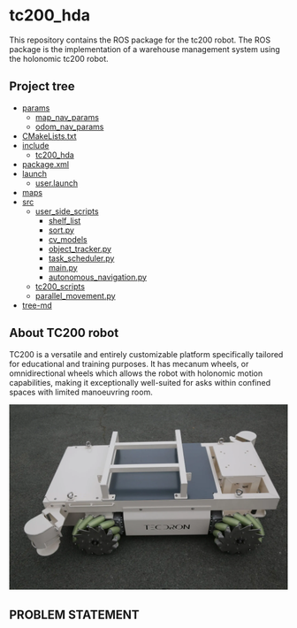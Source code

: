# tc200_hda
This repository contains the ROS package for the tc200 robot. The ROS package is the implementation of a warehouse management system using the holonomic tc200 robot.


## Project tree
 * [params](./params)
   * [map_nav_params](./params/map_nav_params)
   * [odom_nav_params](./params/odom_nav_params)
 * [CMakeLists.txt](./CMakeLists.txt)
 * [include](./include)
   * [tc200_hda](./include/tc200_hda)
 * [package.xml](./package.xml)
 * [launch](./launch)
   * [user.launch](./launch/user.launch)
 * [maps](./maps)
 * [src](./src)
   * [user_side_scripts](./src/user_side_scripts)
     * [shelf_list](./src/user_side_scripts/shelf_list)
     * [sort.py](./src/user_side_scripts/sort.py)
     * [cv_models](./src/user_side_scripts/cv_models)
     * [object_tracker.py](./src/user_side_scripts/object_tracker.py)
     * [task_scheduler.py](./src/user_side_scripts/task_scheduler.py)
     * [main.py](./src/user_side_scripts/main.py)
     * [autonomous_navigation.py](./src/user_side_scripts/autonomous_navigation.py)
   * [tc200_scripts](./src/tc200_scripts)
   * [parallel_movement.py](./src/tc200_scripts/parallel_movement.py)
 * [tree-md](./tree-md)

## About TC200 robot
TC200 is a versatile and entirely customizable platform specifically tailored for educational and training purposes. 
It has mecanum wheels, or omnidirectional wheels which allows the robot with holonomic motion capabilities, making it exceptionally well-suited for 
asks within confined spaces with limited manoeuvring room.

![TC200](tc200.png?raw=true "TC200")

## PROBLEM STATEMENT
